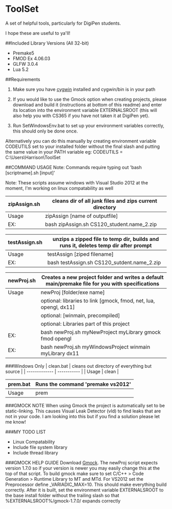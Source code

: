 ToolSet
=========

A set of helpful tools, particularly for DigiPen students.

I hope these are useful to ya'll!

##Included Library Versions (All 32-bit)
* Premake5
* FMOD Ex 4.06.03
* GLFW 3.0.4
* Lua 5.2

##Requirements
1) Make sure you have [cygwin](http://cygwin.com/install.html) installed and cygwin/bin is in your path

2) If you would like to use the Gmock option when creating projects, please download and build it (instructions at bottom of this readme) and enter its location into the environment variable EXTERNALSROOT (this will also help you with CS365 if you have not taken it at DigiPen yet).

3) Run SetWindowsEnv.bat to set up your environment variables correctly, this should only be done once.


Alternatively you can do this manually by creating environment variable CODEUTILS set to your installed folder without the final slash and putting the same value in your PATH variable
eg: CODEUTILS = C:\Users\Harrison\ToolSet

##COMMAND USAGE
Note: Commands require typing out 'bash [scriptname].sh [input]'

Note: These scripts assume windows with Visual Studio 2012 at the moment, I'm working on linux compatability as well


| zipAssign.sh | cleans dir of all junk files and zips current directory |
| ------------- | ----------- |
| Usage | zipAssign [name of outputfile] |
| EX: | bash zipAssign.sh CS120_student.name_2.zip |

| testAssign.sh | unzips a zipped file to temp dir, builds and runs it, deletes temp dir after prompt |
| ------------- | ----------- |
| Usage | testAssign [ziped filename] |
| EX: | bash testAssign.sh CS120_sutdent.name_2.zip |

| newProj.sh | Creates a new project folder and writes a default main/premake file for you with specifications |
| ------------- | ----------- |
| Usage | newProj [folder/exe name] |
| | optional: libraries to link [gmock, fmod, net, lua, opengl, dx11] |
| | optional: [winmain, precompiled] |
| | optional: Libraries part of this project |
| EX: | bash newProj.sh myNewProject myLibrary gmock fmod opengl |
| EX: | bash newProj.sh myWindowsProject winmain myLibrary dx11 |
           
###Windows Only
| clean.bat | cleans out directory of everything but source |
| ------------- | ----------- |
| Usage | clean |

| prem.bat | Runs the command 'premake vs2012' |
| ------------- | ----------- |
| Usage | prem |

###GMOCK NOTE
When using Gmock the project is automatically set to be static-linking. This causes Visual Leak Detector (vld) to find leaks that are not in your code. I am looking into this but if you find a solution please let me know!

###MY TODO LIST
* Linux Compatability
* Include file system library
* Include thread library

###GMOCK HELP GUIDE
Download [Gmock](https://code.google.com/p/googlemock/downloads/list). The newProj script expects version 1.7.0 so if your version is newer you may easily change this at the top of that script. To build gmock make sure to set C/C++ > Code Generation > Runtime Library to MT and MTd. For VS2012 set the Preprocessor define _VARIADIC_MAX=10. This should make everything build correctly. After it is built, set the environment variable EXTERNALSROOT to the base install folder without the trailing slash so that %EXTERNALSROOT%/gmock-1.7.0/ expands correctly